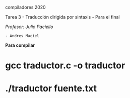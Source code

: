 compiladores 2020

Tarea 3 - Traducción dirigida por sintaxis - Para el final

*Profesor: Julio Paciello*

    - Andres Maciel

**Para compilar**

# gcc traductor.c -o traductor
# ./traductor fuente.txt
